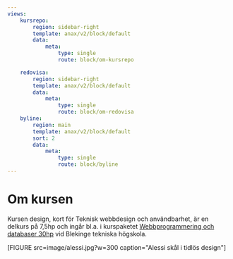 ```yaml
---
views:
    kursrepo:
        region: sidebar-right
        template: anax/v2/block/default
        data:
            meta:
                type: single
                route: block/om-kursrepo

    redovisa:
        region: sidebar-right
        template: anax/v2/block/default
        data:
            meta:
                type: single
                route: block/om-redovisa
    byline:
        region: main
        template: anax/v2/block/default
        sort: 2
        data:
            meta:
                type: single
                route: block/byline
---
```

Om kursen
=========================

Kursen design, kort för Teknisk webbdesign och användbarhet, är en delkurs på 7,5hp och ingår bl.a. i kurspaketet [Webbprogrammering och databaser 30hp](https://www.bth.se/kurspaket/KP852/20172/) vid Blekinge tekniska högskola.

[FIGURE src=image/alessi.jpg?w=300 caption="Alessi skål i tidlös design"]
